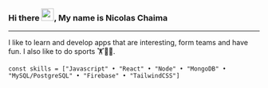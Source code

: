 ### Hi there <img src="https://raw.githubusercontent.com/TheDudeThatCode/TheDudeThatCode/master/Assets/Hi.gif" width="25" height="25" />, My name is Nicolas Chaima
---------------------------------------------------------------------------------------------------------
I like to learn and develop apps that are interesting, form teams and have fun. I also like to do sports 🏋️🏐🚴.


    const skills = ["Javascript" • "React" • "Node" • "MongoDB" • "MySQL/PostgreSQL" • "Firebase" • "TailwindCSS"]
